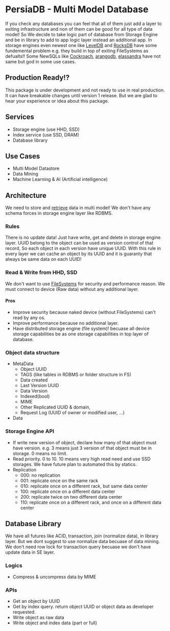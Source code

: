 # PersiaDB - Multi Model Database
If you check any databases you can feel that all of them just add a layer to exiting infrastructure and non of them can be good for all type of data model! So We decide to take logic part of database from Storage Engine and be in library to add to app logic layer instead an additional app.
In storage engines even newest one like [LevelDB](https://github.com/google/leveldb) and [RocksDB](https://github.com/facebook/rocksdb) have some fundemental problem e.g. they build in top of exiting FileSystems as defualts!!
Some NewSQLs like [Cockroach](https://github.com/cockroachdb/cockroach), [arangodb](https://github.com/arangodb/arangodb), [elassandra](https://github.com/strapdata/elassandra) have not same but god in some use cases.

## Production Ready!?
This package is under development and not ready to use in real production. It can have breakable changes until version 1 release.
But we are glad to hear your experience or idea about this package.

## Services
- Storage engine (use HHD, SSD)
- Index service (use SSD, DRAM)
- Database library 


## Use Cases
- Multi Model Datastore
- Data Mining
- Machine Learning & AI (Artificial intelligence)


## Architecture
We need to store and [retrieve](https://en.wikipedia.org/wiki/Information_retrieval) data in multi model! We don't have any schema forces in storage engine layer like RDBMS.


### Rules
There is no update data! Just have write, get and delete in storage engine layer. UUID belong to the object can be used as version control of that record, So each object in each version have unique UUID. With this rule in every layer we can cache an object by its UUID and it is guaranty that always be same data on each UUID!


### Read & Write from HHD, SSD
We don't want to use [FileSystems](https://en.wikipedia.org/wiki/File_system) for security and performance reason. We must connect to device (Raw data) without any additional layer.
#### Pros
- Improve security because naked device (without FileSystems) can't read by any os.
- Improve performance because no additional layer.
- Have distributed storage engine (file system)! becuase all device storage capabilities be as one storage capabilities in top layer of database.


### Object data structure
- MetaData
    - Object UUID
    - TAGS (like tables in RDBMS or folder structure in FS)
    - Data created
    - Last Version UUID
    - Data Version
    - Indexed(bool)
    - MIME
    - Other Replicated UUID & domain, 
    - Request Log (UUID of owner or modified user, ...)
- Data


### Storage Engine API
- If write new version of object, declare how many of that object must have version. e.g. 3 means just 3 version of that object must be in storage. 0 means no limit.
- Read priority. 0 to 10. 10 means very high read need and use SSD storages. We have future plan to automated this by statics.
- Replication
    - 000: no replication
    - 001: replicate once on the same rack
    - 010: replicate once on a different rack, but same data center
    - 100: replicate once on a different data center
    - 200: replicate twice on two different data center
    - 110: replicate once on a different rack, and once on a different data center



## Database Library
We have all futures like ACID, transaction, join (normalize data), in library layer. But we dont suggest to use normalize data becuase of data mining.
We don't need row lock for transaction query becuase we don't have update data in SE layer.

### Logics
- Compress & uncompress data by MIME

### APIs
- Get an object by UUID
- Get by index query. return object UUID or object data as developer requested.
- Write object as raw data
- Write object and index data (part or full)